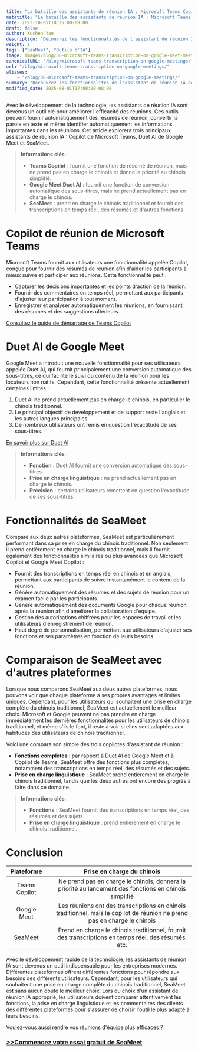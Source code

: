 ```yaml
---
title: "La bataille des assistants de réunion IA : Microsoft Teams Copilot contre Google Meet"
metatitle: "La bataille des assistants de réunion IA : Microsoft Teams Copilot contre Google Meet"
date: 2023-10-05T10:25:00-08:00
draft: false
author: Xuchen Yao
description: "Découvrez les fonctionnalités de l'assistant de réunion IA de Microsoft Teams et de Google Meet, en comparant la prise en charge du chinois traditionnel par chaque plateforme. SeaMeet prend en charge le chinois traditionnel, offrant des transcriptions en temps réel, des résumés et plus encore."
weight: 1
tags: ["SeaMeet", "Outils d'IA"]
image: images/blog/38-microsoft-teams-transcription-on-google-meet-meetings/38-microsoft-teams-transcription-on-google-meet-meetings.jpeg
canonicalURL: "/blog/microsoft-teams-transcription-on-google-meetings/"
url: "/blog/microsoft-teams-transcription-on-google-meetings/"
aliases:
    - "/blog/38-microsoft-teams-transcription-on-google-meetings/"
summary: "Découvrez les fonctionnalités de l'assistant de réunion IA de Microsoft Teams et de Google Meet, en comparant la prise en charge du chinois traditionnel par chaque plateforme. SeaMeet prend en charge le chinois traditionnel, offrant des transcriptions en temps réel, des résumés et plus encore."
modified_date: 2025-08-01T17:00:00-08:00
---
```


Avec le développement de la technologie, les assistants de réunion IA sont devenus un outil clé pour améliorer l'efficacité des réunions. Ces outils peuvent fournir automatiquement des résumés de réunion, convertir la parole en texte et même identifier automatiquement les informations importantes dans les réunions. Cet article explorera trois principaux assistants de réunion IA : Copilot de Microsoft Teams, Duet AI de Google Meet et SeaMeet.

> **Informations clés** :
> - **Teams Copilot** : fournit une fonction de résumé de réunion, mais ne prend pas en charge le chinois et donne la priorité au chinois simplifié.
> - **Google Meet Duet AI** : fournit une fonction de conversion automatique des sous-titres, mais ne prend actuellement pas en charge le chinois.
> - **SeaMeet** : prend en charge le chinois traditionnel et fournit des transcriptions en temps réel, des résumés et d'autres fonctions.

# **Copilot de réunion de Microsoft Teams**

Microsoft Teams fournit aux utilisateurs une fonctionnalité appelée Copilot, conçue pour fournir des résumés de réunion afin d'aider les participants à mieux suivre et participer aux réunions. Cette fonctionnalité peut :
- Capturer les décisions importantes et les points d'action de la réunion.
- Fournir des commentaires en temps réel, permettant aux participants d'ajuster leur participation à tout moment.
- Enregistrer et analyser automatiquement les réunions, en fournissant des résumés et des suggestions ultérieurs.

[Consultez le guide de démarrage de Teams Copilot](https://support.microsoft.com/en-us/office/get-started-with-copilot-in-microsoft-teams-meetings-0bf9dd3c-96f7-44e2-8bb8-790bedf066b1)


# **Duet AI de Google Meet**

Google Meet a introduit une nouvelle fonctionnalité pour ses utilisateurs appelée Duet AI, qui fournit principalement une conversion automatique des sous-titres, ce qui facilite le suivi du contenu de la réunion pour les locuteurs non natifs. Cependant, cette fonctionnalité présente actuellement certaines limites :
1. Duet AI ne prend actuellement pas en charge le chinois, en particulier le chinois traditionnel.
2. Le principal objectif de développement et de support reste l'anglais et les autres langues principales.
3. De nombreux utilisateurs ont remis en question l'exactitude de ses sous-titres.

[En savoir plus sur Duet AI](https://workspaceupdates.googleblog.com/2023/08/duet-ai-translated-captions.html)

> **Informations clés** :
> - **Fonction** : Duet AI fournit une conversion automatique des sous-titres.
> - **Prise en charge linguistique** : ne prend actuellement pas en charge le chinois.
> - **Précision** : certains utilisateurs remettent en question l'exactitude de ses sous-titres.

# **Fonctionnalités de SeaMeet**

Comparé aux deux autres plateformes, SeaMeet est particulièrement performant dans sa prise en charge du chinois traditionnel. Non seulement il prend entièrement en charge le chinois traditionnel, mais il fournit également des fonctionnalités similaires ou plus avancées que Microsoft Copilot et Google Meet Copilot :
- Fournit des transcriptions en temps réel en chinois et en anglais, permettant aux participants de suivre instantanément le contenu de la réunion.
- Génère automatiquement des résumés et des sujets de réunion pour un examen facile par les participants.
- Génère automatiquement des documents Google pour chaque réunion après la réunion afin d'améliorer la collaboration d'équipe.
- Gestion des autorisations chiffrées pour les espaces de travail et les utilisateurs d'enregistrement de réunion.
- Haut degré de personnalisation, permettant aux utilisateurs d'ajuster ses fonctions et ses paramètres en fonction de leurs besoins.


# **Comparaison de SeaMeet avec d'autres plateformes**

Lorsque nous comparons SeaMeet aux deux autres plateformes, nous pouvons voir que chaque plateforme a ses propres avantages et limites uniques. Cependant, pour les utilisateurs qui souhaitent une prise en charge complète du chinois traditionnel, SeaMeet est actuellement le meilleur choix. Microsoft et Google peuvent ne pas prendre en charge immédiatement les dernières fonctionnalités pour les utilisateurs de chinois traditionnel, et même s'ils le font, il reste à voir si elles sont adaptées aux habitudes des utilisateurs de chinois traditionnel.

Voici une comparaison simple des trois copilotes d'assistant de réunion :

- **Fonctions complètes** : par rapport à Duet AI de Google Meet et à Copilot de Teams, SeaMeet offre des fonctions plus complètes, notamment des transcriptions en temps réel, des résumés et des sujets.
- **Prise en charge linguistique** : SeaMeet prend entièrement en charge le chinois traditionnel, tandis que les deux autres ont encore des progrès à faire dans ce domaine.

> **Informations clés** :
> - **Fonctions** : SeaMeet fournit des transcriptions en temps réel, des résumés et des sujets.
> - **Prise en charge linguistique** : prend entièrement en charge le chinois traditionnel.

# **Conclusion**

| Plateforme | |Prise en charge du chinois |
|:-----------------------------------:|----------|:-----------------:|
| Teams Copilot || Ne prend pas en charge le chinois, donnera la priorité au lancement des fonctions en chinois simplifié |
| Google Meet | |Les réunions ont des transcriptions en chinois traditionnel, mais le copilot de réunion ne prend pas en charge le chinois |
| SeaMeet || Prend en charge le chinois traditionnel, fournit des transcriptions en temps réel, des résumés, etc. |


Avec le développement rapide de la technologie, les assistants de réunion IA sont devenus un outil indispensable pour les entreprises modernes. Différentes plateformes offrent différentes fonctions pour répondre aux besoins des différents utilisateurs. Cependant, pour les utilisateurs qui souhaitent une prise en charge complète du chinois traditionnel, SeaMeet est sans aucun doute le meilleur choix. Lors du choix d'un assistant de réunion IA approprié, les utilisateurs doivent comparer attentivement les fonctions, la prise en charge linguistique et les commentaires des clients des différentes plateformes pour s'assurer de choisir l'outil le plus adapté à leurs besoins.



Voulez-vous aussi rendre vos réunions d'équipe plus efficaces ?

### [>>Commencez votre essai gratuit de SeaMeet](https://meet.seasalt.ai/?utm_source=blog)
